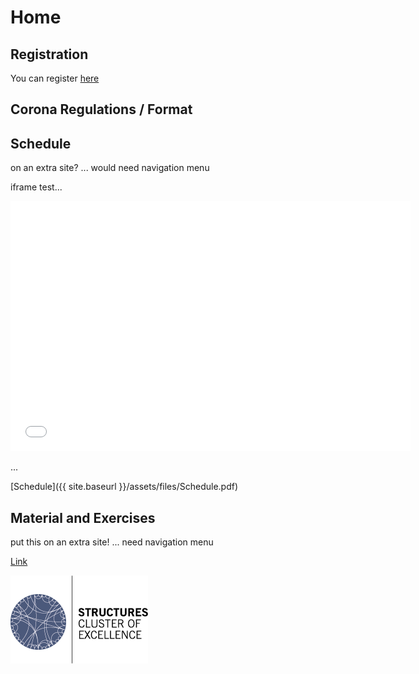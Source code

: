 # Home

## Registration
You can register [here](https://forms.gle/43vsBjNM1M4LffvA9)


## Corona Regulations / Format


## Schedule
on an extra site? ... would need navigation menu

iframe test...

<iframe src=[]({{ site.baseurl }}/assets/files/Schedule.pdf)] width="640" height="400" frameborder="0" marginheight="0" marginwidth="0">...Loading...</iframe>

...

[Schedule]({{ site.baseurl }}/assets/files/Schedule.pdf)


## Material and Exercises
put this on an extra site! ... need navigation menu




[Link](url)

![logo](assets/images/STRUCTURES_bunt.png)
